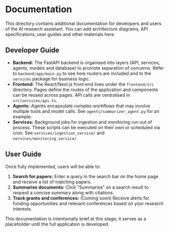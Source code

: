 # Documentation

This directory contains additional documentation for developers and users of
the AI research assistant.  You can add architecture diagrams, API
specifications, user guides and other materials here.

## Developer Guide

* **Backend:** The FastAPI backend is organised into layers (API,
  services, agents, models and database) to promote separation of
  concerns.  Refer to `backend/app/main.py` to see how routers are
  included and to the `services` package for business logic.
* **Frontend:** The React/Next.js front‑end lives under the `frontend/src`
  directory.  Pages define the routes of the application and
  components can be reused across pages.  API calls are centralised
  in `src/services/api.ts`.
* **Agents:** Agents encapsulate complex workflows that may involve
  multiple tools and model calls.  See `agents/summarizer_agent.py` for
  an example.
* **Services:** Background jobs for ingestion and monitoring run out of
  process.  These scripts can be executed on their own or scheduled
  via cron.  See `services/ingestion_service/` and `services/monitoring_service/`.

## User Guide

Once fully implemented, users will be able to:

1. **Search for papers:** Enter a query in the search bar on the home
   page and receive a list of matching papers.
2. **Summarise documents:** Click “Summarise” on a search result to
   request a concise summary along with citations.
3. **Track grants and conferences:** (Coming soon) Receive alerts for
   funding opportunities and relevant conferences based on your
   research interests.

This documentation is intentionally brief at this stage; it serves as
a placeholder until the full application is developed.